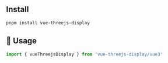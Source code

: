 ## Install
```sh
pnpm install vue-threejs-display
```

## 🎉 Usage

```ts
import { vueThreejsDisplay } from 'vue-threejs-display/vue3'
```
